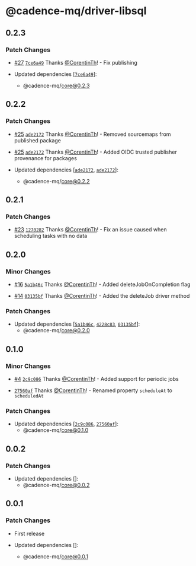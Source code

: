 # @cadence-mq/driver-libsql

## 0.2.3

### Patch Changes

- [#27](https://github.com/papra-hq/cadence-mq/pull/27) [`7ce6a49`](https://github.com/papra-hq/cadence-mq/commit/7ce6a49a210e9780d20537a3f7b6da997a8f3345) Thanks [@CorentinTh](https://github.com/CorentinTh)! - Fix publishing

- Updated dependencies [[`7ce6a49`](https://github.com/papra-hq/cadence-mq/commit/7ce6a49a210e9780d20537a3f7b6da997a8f3345)]:
  - @cadence-mq/core@0.2.3

## 0.2.2

### Patch Changes

- [#25](https://github.com/papra-hq/cadence-mq/pull/25) [`ade2172`](https://github.com/papra-hq/cadence-mq/commit/ade217284b5d92abc1dd3945407732b1ad4bfa8c) Thanks [@CorentinTh](https://github.com/CorentinTh)! - Removed sourcemaps from published package

- [#25](https://github.com/papra-hq/cadence-mq/pull/25) [`ade2172`](https://github.com/papra-hq/cadence-mq/commit/ade217284b5d92abc1dd3945407732b1ad4bfa8c) Thanks [@CorentinTh](https://github.com/CorentinTh)! - Added OIDC trusted publisher provenance for packages

- Updated dependencies [[`ade2172`](https://github.com/papra-hq/cadence-mq/commit/ade217284b5d92abc1dd3945407732b1ad4bfa8c), [`ade2172`](https://github.com/papra-hq/cadence-mq/commit/ade217284b5d92abc1dd3945407732b1ad4bfa8c)]:
  - @cadence-mq/core@0.2.2

## 0.2.1

### Patch Changes

- [#23](https://github.com/papra-hq/cadence-mq/pull/23) [`1270282`](https://github.com/papra-hq/cadence-mq/commit/12702820e940bf3e98a88f7ca70c2ac236f41822) Thanks [@CorentinTh](https://github.com/CorentinTh)! - Fix an issue caused when scheduling tasks with no data

## 0.2.0

### Minor Changes

- [#16](https://github.com/papra-hq/cadence-mq/pull/16) [`5a1b46c`](https://github.com/papra-hq/cadence-mq/commit/5a1b46cfd608ab492e2c32435e189c4cae4770ce) Thanks [@CorentinTh](https://github.com/CorentinTh)! - Added deleteJobOnCompletion flag

- [#14](https://github.com/papra-hq/cadence-mq/pull/14) [`03135bf`](https://github.com/papra-hq/cadence-mq/commit/03135bf4b4d183861d68fe8286d2b57a85571e4d) Thanks [@CorentinTh](https://github.com/CorentinTh)! - Added the deleteJob driver method

### Patch Changes

- Updated dependencies [[`5a1b46c`](https://github.com/papra-hq/cadence-mq/commit/5a1b46cfd608ab492e2c32435e189c4cae4770ce), [`4228c83`](https://github.com/papra-hq/cadence-mq/commit/4228c83c00448a24be391fdaa8f9feca104e0440), [`03135bf`](https://github.com/papra-hq/cadence-mq/commit/03135bf4b4d183861d68fe8286d2b57a85571e4d)]:
  - @cadence-mq/core@0.2.0

## 0.1.0

### Minor Changes

- [#4](https://github.com/papra-hq/cadence-mq/pull/4) [`2c9c086`](https://github.com/papra-hq/cadence-mq/commit/2c9c08684c1d96170afe6c63958470f6db2d7b05) Thanks [@CorentinTh](https://github.com/CorentinTh)! - Added support for periodic jobs

- [`27560af`](https://github.com/papra-hq/cadence-mq/commit/27560af29089797c4bf404641c7bd5b705d50dc4) Thanks [@CorentinTh](https://github.com/CorentinTh)! - Renamed property `scheduleAt` to `scheduledAt`

### Patch Changes

- Updated dependencies [[`2c9c086`](https://github.com/papra-hq/cadence-mq/commit/2c9c08684c1d96170afe6c63958470f6db2d7b05), [`27560af`](https://github.com/papra-hq/cadence-mq/commit/27560af29089797c4bf404641c7bd5b705d50dc4)]:
  - @cadence-mq/core@0.1.0

## 0.0.2

### Patch Changes

- Updated dependencies []:
  - @cadence-mq/core@0.0.2

## 0.0.1

### Patch Changes

- First release

- Updated dependencies []:
  - @cadence-mq/core@0.0.1
